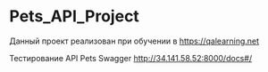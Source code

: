 # Pets_API_Project

Данный проект реализован при обучении в https://qalearning.net

Тестирование  API Pets Swagger http://34.141.58.52:8000/docs#/

